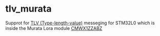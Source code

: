 # tlv_murata

Supprot for [TLV (Type-length-value)](https://en.wikipedia.org/wiki/Type-length-value) messeging for STM32L0 which is inside the Murata Lora module [CMWX1ZZABZ](https://www.murata.com/products/connectivitymodule/lpwa/lora) 
